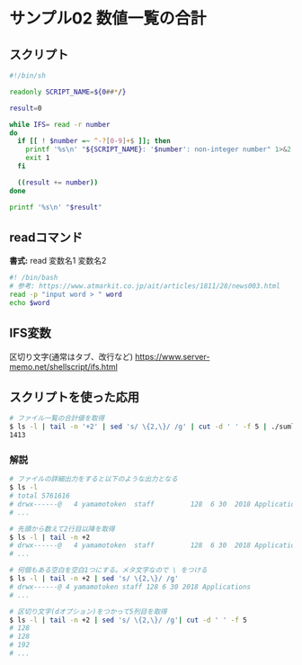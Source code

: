 # サンプル02 数値一覧の合計
## スクリプト

```bash
#!/bin/sh

readonly SCRIPT_NAME=${0##*/}

result=0

while IFS= read -r number
do
  if [[ ! $number =~ ^-?[0-9]+$ ]]; then
    printf '%s\n' "${SCRIPT_NAME}: '$number': non-integer number" 1>&2
    exit 1
  fi

  ((result += number))
done

printf '%s\n' "$result"
```

## readコマンド

**書式:**  read 変数名1 変数名2


```bash
#! /bin/bash
# 参考: https://www.atmarkit.co.jp/ait/articles/1811/28/news003.html
read -p "input word > " word
echo $word
```

## IFS変数

区切り文字(通常はタブ、改行など)
https://www.server-memo.net/shellscript/ifs.html

## スクリプトを使った応用

```bash
# ファイル一覧の合計値を取得
$ ls -l | tail -n '+2' | sed 's/ \{2,\}/ /g' | cut -d ' ' -f 5 | ./sumlines.sh
1413
```

### 解説
```bash
# ファイルの詳細出力をすると以下のような出力となる
$ ls -l
# total 5761616
# drwx------@   4 yamamotoken  staff         128  6 30  2018 Applications
# ...

# 先頭から数えて2行目以降を取得
$ ls -l | tail -n +2
# drwx------@   4 yamamotoken  staff         128  6 30  2018 Applications
# ...

# 何個もある空白を空白1つにする。メタ文字なので \ をつける
$ ls -l | tail -n +2 | sed 's/ \{2,\}/ /g'
# drwx------@ 4 yamamotoken staff 128 6 30 2018 Applications
# ...

# 区切り文字(dオプション)をつかって5列目を取得
$ ls -l | tail -n +2 | sed 's/ \{2,\}/ /g'| cut -d ' ' -f 5
# 128
# 128
# 192
# ...
```
